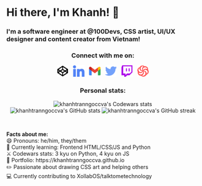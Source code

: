 <h1>Hi there, I'm Khanh! 👋</h1>

<!-- <img src="https://raw.githubusercontent.com/khanhtranngoccva/khanhtranngoccva/main/creeper.svg"> -->

<h3>I'm a software engineer at @100Devs, CSS artist, UI/UX designer and content creator from Vietnam!</h3>

<section align="center">
    <h3>Connect with me on:</h3>
    <div>
        <a href="https://codepen.io/khanhtranngoccva"><img width="30px" height="30px" src="https://raw.githubusercontent.com/khanhtranngoccva/khanhtranngoccva/main/img/codepen.svg" alt="CodePen"></a>
        &nbsp;
        <a href="https://linkedin.com/in/khanhtranngoccva"><img width="30px" height="30px" src="https://raw.githubusercontent.com/khanhtranngoccva/khanhtranngoccva/main/img/linkedin.svg" alt="LinkedIn"></a>
        &nbsp;
        <a href="mailto://khanhtranngoccva@gmail.com"><img width="30px" height="30px" src="https://raw.githubusercontent.com/khanhtranngoccva/khanhtranngoccva/main/img/gmail.svg" alt="Email"></a>
        &nbsp;
        <a href="https://twitter.com/khanhtncva"><img width="30px" height="30px" src="https://raw.githubusercontent.com/khanhtranngoccva/khanhtranngoccva/main/img/twitter.svg" alt="Twitter"></a>
        &nbsp;
        <a href="#"><img width="30px" height="30px" src="https://raw.githubusercontent.com/khanhtranngoccva/khanhtranngoccva/main/img/twitch.svg" alt="Twitch"></a>
        &nbsp;
        <a href="https://codewars.com/users/khanhtranngoccva"><img width="30px" height="30px" src="https://raw.githubusercontent.com/khanhtranngoccva/khanhtranngoccva/main/img/codewars.svg" alt="Codewars"></a>
    </div>
</section>

<section align="center">
    <h3>Personal stats:</h3>
    <div>
        <img width="300px" src="https://www.codewars.com/users/khanhtranngoccva/badges/large" alt="khanhtranngoccva's Codewars stats">
    </div>
    <div>
        <img width="400px" src="https://github-readme-stats.vercel.app/api?username=khanhtranngoccva" alt="khanhtranngoccva's GitHub stats"/>
        <img width="400px" src="https://github-readme-streak-stats.herokuapp.com/?user=khanhtranngoccva" alt="khanhtranngoccva's GitHub streak"/>
    </div>
</section>
<p>&nbsp;</p>
<div><b>Facts about me:</b></div>
<div>😄 Pronouns: he/him, they/them</div>
<div>🌱 Currently learning: Frontend HTML/CSS/JS and Python</div>
<div>⚔️ Codewars stats: 3 kyu on Python, 4 kyu on JS</div>
<div>💼 Portfolio: https://khanhtranngoccva.github.io</div>
<div>✏️ Passionate about drawing CSS art and helping others</div>
<div>💻 Currently contributing to XollabOS/talktometechnology</div>





